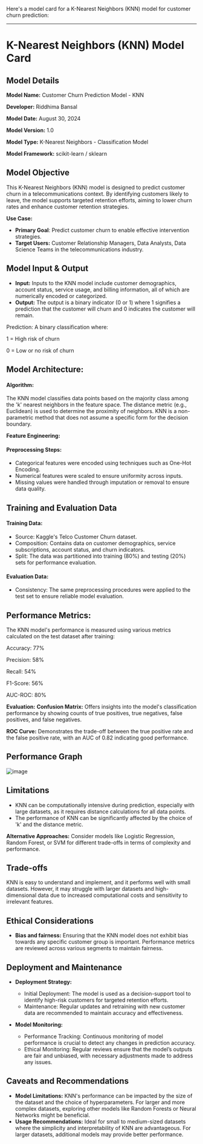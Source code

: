 Here's a model card for a K-Nearest Neighbors (KNN) model for customer churn prediction:

---

# K-Nearest Neighbors (KNN) Model Card
## Model Details
**Model Name:** Customer Churn Prediction Model - KNN

**Developer:** Riddhima Bansal

**Model Date:** August 30, 2024

**Model Version:** 1.0

**Model Type:** K-Nearest Neighbors - Classification Model

**Model Framework:** scikit-learn / sklearn

## Model Objective
This K-Nearest Neighbors (KNN) model is designed to predict customer churn in a telecommunications context. By identifying customers likely to leave, the model supports targeted retention efforts, aiming to lower churn rates and enhance customer retention strategies.

**Use Case:**
* **Primary Goal**: Predict customer churn to enable effective intervention strategies.
* **Target Users:** Customer Relationship Managers, Data Analysts, Data Science Teams in the telecommunications industry.

## Model Input & Output
* **Input:** Inputs to the KNN model include customer demographics, account status, service usage, and billing information, all of which are numerically encoded or categorized.
* **Output:** The output is a binary indicator (0 or 1) where 1 signifies a prediction that the customer will churn and 0 indicates the customer will remain.

Prediction: A binary classification where:

1 = High risk of churn

0 = Low or no risk of churn

## Model Architecture: 
#### Algorithm:
The KNN model classifies data points based on the majority class among the 'k' nearest neighbors in the feature space. The distance metric (e.g., Euclidean) is used to determine the proximity of neighbors. KNN is a non-parametric method that does not assume a specific form for the decision boundary.

**Feature Engineering:**

#### Preprocessing Steps:
* Categorical features were encoded using techniques such as One-Hot Encoding.
* Numerical features were scaled to ensure uniformity across inputs.
* Missing values were handled through imputation or removal to ensure data quality.

## Training and Evaluation Data

#### Training Data:
* Source: Kaggle's Telco Customer Churn dataset.
* Composition: Contains data on customer demographics, service subscriptions, account status, and churn indicators.
* Split: The data was partitioned into training (80%) and testing (20%) sets for performance evaluation.

#### Evaluation Data:
* Consistency: The same preprocessing procedures were applied to the test set to ensure reliable model evaluation.

## Performance Metrics:
The KNN model's performance is measured using various metrics calculated on the test dataset after training:

Accuracy: 77%

Precision: 58%

Recall: 54%

F1-Score: 56%

AUC-ROC: 80%

**Evaluation:**
**Confusion Matrix:** Offers insights into the model's classification performance by showing counts of true positives, true negatives, false positives, and false negatives.

**ROC Curve:** Demonstrates the trade-off between the true positive rate and the false positive rate, with an AUC of 0.82 indicating good performance.

## Performance Graph
![image](https://github.com/user-attachments/assets/10eb5d1a-e425-4b89-b5be-8721c4fbc6fb)


## Limitations
* KNN can be computationally intensive during prediction, especially with large datasets, as it requires distance calculations for all data points.
* The performance of KNN can be significantly affected by the choice of 'k' and the distance metric.

**Alternative Approaches:**
Consider models like Logistic Regression, Random Forest, or SVM for different trade-offs in terms of complexity and performance.

## Trade-offs
KNN is easy to understand and implement, and it performs well with small datasets. However, it may struggle with larger datasets and high-dimensional data due to increased computational costs and sensitivity to irrelevant features.

## Ethical Considerations
* **Bias and fairness:** Ensuring that the KNN model does not exhibit bias towards any specific customer group is important. Performance metrics are reviewed across various segments to maintain fairness.

## Deployment and Maintenance
* **Deployment Strategy:**
  - Initial Deployment: The model is used as a decision-support tool to identify high-risk customers for targeted retention efforts.
  - Maintenance: Regular updates and retraining with new customer data are recommended to maintain accuracy and effectiveness.

* **Model Monitoring:**
  - Performance Tracking: Continuous monitoring of model performance is crucial to detect any changes in prediction accuracy.
  - Ethical Monitoring: Regular reviews ensure that the model’s outputs are fair and unbiased, with necessary adjustments made to address any issues.

## Caveats and Recommendations
* **Model Limitations:** KNN's performance can be impacted by the size of the dataset and the choice of hyperparameters. For larger and more complex datasets, exploring other models like Random Forests or Neural Networks might be beneficial.
* **Usage Recommendations:** Ideal for small to medium-sized datasets where the simplicity and interpretability of KNN are advantageous. For larger datasets, additional models may provide better performance.
